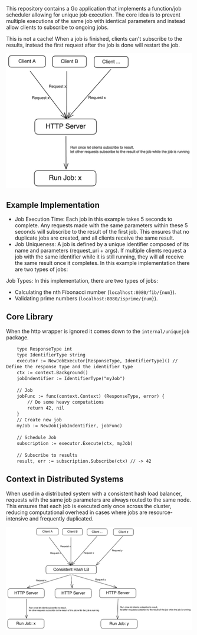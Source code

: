 This repository contains a Go application that implements a function/job scheduler allowing for unique job execution. The core idea is to prevent multiple executions of the same job with identical parameters and instead allow clients to subscribe to ongoing jobs.

This is not a cache! When a job is finished, clients can't subscribe to the results, instead the first request after the job is done will restart the job.

![Alt text](./images/single.png)

## Example Implementation
- Job Execution Time: Each job in this example takes 5 seconds to complete. Any requests made with the same parameters within these 5 seconds will subscribe to the result of the first job. This ensures that no duplicate jobs are created, and all clients receive the same result.
- Job Uniqueness: A job is defined by a unique identifier composed of its name and parameters (request_uri + args). If multiple clients request a job with the same identifier while it is still running, they will all receive the same result once it completes.
In this example implementation there are two types of jobs:

Job Types: In this implementation, there are two types of jobs:
- Calculating the nth Fibonacci number (`localhost:8080/fib/{num}`).
- Validating prime numbers (`localhost:8080/isprime/{num}`).


## Core Library
When the http wrapper is ignored it comes down to the `internal/uniquejob` package.

```golang
    type ResponseType int
	type IdentifierType string
	executor := NewJobExecutor[ResponseType, IdentifierType]() // Define the response type and the identifier type
	ctx := context.Background()
	jobIndentifier := IdentifierType("myJob")

    // Job
	jobFunc := func(context.Context) (ResponseType, error) {
		// Do some heavy computations
        return 42, nil
	}
	// Create new job
	myJob := NewJob(jobIndentifier, jobFunc)

	// Schedule Job
	subscription := executor.Execute(ctx, myJob)

	// Subscribe to results
	result, err := subscription.Subscribe(ctx) // -> 42
```

## Context in Distributed Systems
When used in a distributed system with a consistent hash load balancer, requests with the same job parameters are always routed to the same node.
This ensures that each job is executed only once across the cluster, reducing computational overhead in cases where jobs are resource-intensive and frequently duplicated.

![Alt text](./images/distributed.png)